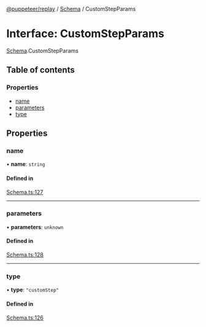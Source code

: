 [@puppeteer/replay](../README.md) / [Schema](../modules/Schema.md) / CustomStepParams

# Interface: CustomStepParams

[Schema](../modules/Schema.md).CustomStepParams

## Table of contents

### Properties

- [name](Schema.CustomStepParams.md#name)
- [parameters](Schema.CustomStepParams.md#parameters)
- [type](Schema.CustomStepParams.md#type)

## Properties

### name

• **name**: `string`

#### Defined in

[Schema.ts:127](https://github.com/puppeteer/replay/blob/main/src/Schema.ts#L127)

___

### parameters

• **parameters**: `unknown`

#### Defined in

[Schema.ts:128](https://github.com/puppeteer/replay/blob/main/src/Schema.ts#L128)

___

### type

• **type**: ``"customStep"``

#### Defined in

[Schema.ts:126](https://github.com/puppeteer/replay/blob/main/src/Schema.ts#L126)
